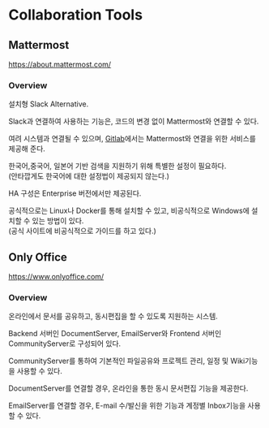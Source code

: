 # Collaboration Tools


## Mattermost
https://about.mattermost.com/

### Overview
설치형 Slack Alternative.

Slack과 연결하여 사용하는 기능은, 코드의 변경 없이 Mattermost와 연결할 수 있다.

여려 시스템과 연결될 수 있으며, [Gitlab](/devops-tools/gitlab)에서는 Mattermost와 연결을 위한 서비스를 제공해 준다.


한국어,중국어, 일본어 기반 검색을 지원하기 위해 특별한 설정이 필요하다.<br >
(안타깝게도 한국어에 대한 설정법이 제공되지 않는다.)

HA 구성은 Enterprise 버전에서만 제공된다.

공식적으로는 Linux나 Docker를 통해 설치할 수 있고, 비공식적으로 Windows에 설치할 수 있는 방법이 있다.<br >
(공식 사이트에 비공식적으로 가이드를 하고 있다.)


## Only Office
https://www.onlyoffice.com/
### Overview

온라인에서 문서를 공유하고, 동시편집을 할 수 있도록 지원하는 시스템.

Backend 서버인 DocumentServer, EmailServer와 Frontend 서버인 CommunityServer로 구성되어 있다.

CommunityServer를 통하여 기본적인 파일공유와 프로젝트 관리, 일정 및 Wiki기능을 사용할 수 있다.

DocumentServer를 연결할 경우, 온라인을 통한 동시 문서편집 기능을 제공한다.

EmailServer를 연결할 경우, E-mail 수/발신을 위한 기능과 계정별 Inbox기능을 사용할 수 있다.
